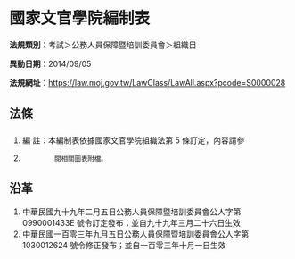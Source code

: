 # 國家文官學院編制表

**法規類別**：考試＞公務人員保障暨培訓委員會＞組織目       

**異動日期**：2014/09/05  

**法規網址**：https://law.moj.gov.tw/LawClass/LawAll.aspx?pcode=S0000028





## 法條
##### 
1. 編      註：本編制表依據國家文官學院組織法第 5  條訂定，內容請參
1.             閱相關圖表附檔。

## 沿革
1. 中華民國九十九年二月五日公務人員保障暨培訓委員會公人字第 0990001433E  號令訂定發布；並自九十九年三月二十六日生效
1. 中華民國一百零三年九月五日公務人員保障暨培訓委員會公人字第 1030012624 號令修正發布；並自一百零三年十月一日生效
